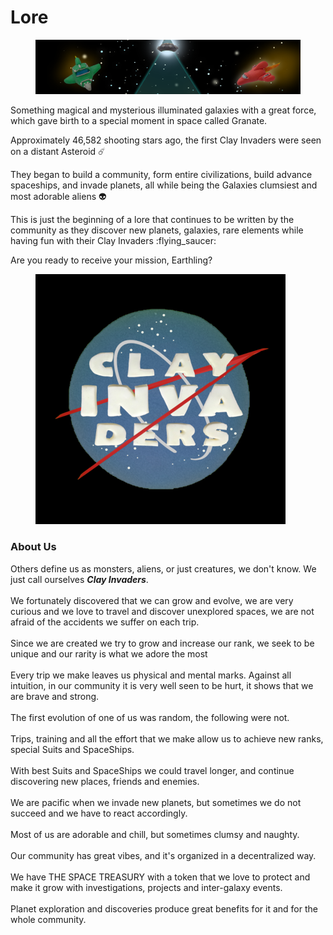 # Lore

<figure><img src="../.gitbook/assets/LogoBannerEditable3.png" alt=""><figcaption></figcaption></figure>

Something magical and mysterious illuminated galaxies with a great force, which gave birth to a special moment in space called Granate.&#x20;

Approximately 46,582 shooting stars ago, the first Clay Invaders were seen on a distant Asteroid :comet:

They began to build a community, form entire civilizations, build advance spaceships, and invade planets, all while being the Galaxies clumsiest and most adorable aliens :alien:

This is just the beginning of a lore that continues to be written by the community as they discover new planets, galaxies, rare elements while having fun with their Clay Invaders :flying\_saucer:

Are you ready to receive your mission, Earthling?

<figure><img src="../.gitbook/assets/logo_400.png" alt=""><figcaption></figcaption></figure>

### About Us

Others define us as monsters, aliens, or just creatures, we don't know. We just call ourselves _**Clay Invaders**_.\
\
We fortunately discovered that we can grow and evolve, we are very curious and we love to travel and discover unexplored spaces, we are not afraid of the accidents we suffer on each trip.\
\
Since we are created we try to grow and increase our rank, we seek to be unique and our rarity is what we adore the most\
\
Every trip we make leaves us physical and mental marks. Against all intuition, in our community it is very well seen to be hurt, it shows that we are brave and strong.\
\
The first evolution of one of us was random, the following were not.\
\
Trips, training and all the effort that we make allow us to achieve new ranks, special Suits and SpaceShips.\
\
With best Suits and SpaceShips we could travel longer, and continue discovering new places, friends and enemies.\
\
We are pacific when we invade new planets, but sometimes we do not succeed and we have to react accordingly.\
\
Most of us are adorable and chill, but sometimes clumsy and naughty.\
\
Our community has great vibes, and it's organized in a decentralized way.\
\
We have THE SPACE TREASURY with a token that we love to protect and make it grow with investigations, projects and inter-galaxy events.\
\
Planet exploration and discoveries produce great benefits for it and for the whole community.
